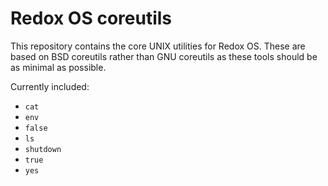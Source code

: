 # Redox OS coreutils

This repository contains the core UNIX utilities for Redox OS. These are based on BSD coreutils rather than
GNU coreutils as these tools should be as minimal as possible.

Currently included:

* `cat`
* `env`
* `false`
* `ls`
* `shutdown`
* `true`
* `yes`
